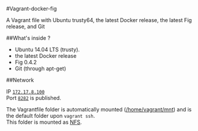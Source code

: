 #Vagrant-docker-fig


A Vagrant file with Ubuntu trusty64, the latest Docker release, the latest Fig release, and Git

##What's inside ?

 - Ubuntu 14.04 LTS (trusty).  
 - the latest Docker release  
 - Fig 0.4.2  
 - Git (through apt-get)  

##Network

IP [`172.17.8.100`][ip]  
Port [`8282`][port] is published.  


The Vagrantfile folder is automatically mounted ([/home/vagrant/mnt][mnt]) and is the default folder upon `vagrant ssh`.  
This folder is mounted as [NFS][nfs].  


[mnt]: https://github.com/Micka33/Vagrant-docker-fig/blob/master/Vagrantfile#L63
[nfs]: https://github.com/Micka33/Vagrant-docker-fig/blob/master/Vagrantfile#L63
[ip]:  https://github.com/Micka33/Vagrant-docker-fig/blob/master/Vagrantfile#L61
[port]:https://github.com/Micka33/Vagrant-docker-fig/blob/master/Vagrantfile#L59
